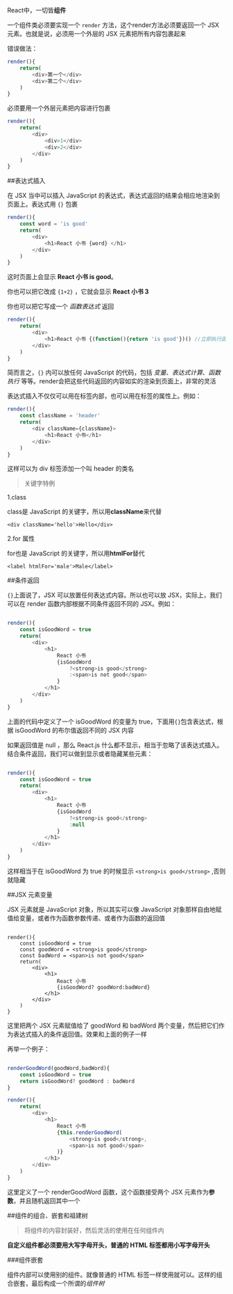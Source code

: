 React中，一切皆**组件**

一个组件类必须要实现一个 ```render``` 方法，这个render方法必须要返回一个 JSX 元素。也就是说，必须用一个外层的 JSX 元素把所有内容包裹起来

错误做法：

```js
render(){
	return(
		<div>第一个</div>
		<div>第二个</div>
	)
}
```

必须要用一个外层元素把内容进行包裹

```js
render(){
	return(
		<div>
			<div>1</div>
			<div>2</div>
		</div>
	)
}
```

##表达式插入

在 JSX 当中可以插入 JavaScript 的表达式，表达式返回的结果会相应地渲染到页面上。表达式用 ```{}``` 包裹

```js
render(){
	const word = 'is good'
	return(
		<div>
			<h1>React 小书 {word} </h1>
		</div>
	)
}
```

这时页面上会显示 **React 小书 is good**。

你也可以把它改成 ```{1+2}``` ，它就会显示 **React 小书 3**

你也可以把它写成一个 *函数表达式* 返回

```js
render(){
	return(
		<div>
			<h1>React 小书 {(function(){return 'is good'})() //立即执行函数}</h1>
		</div>
	)
}
```

简而言之，```{}``` 内可以放任何 JavaScript 的代码，包括 *变量*、*表达式计算*、*函数执行* 等等。render会把这些代码返回的内容如实的渲染到页面上，非常的灵活

表达式插入不仅仅可以用在标签内部，也可以用在标签的属性上。例如：

```js
render(){
	const className = 'header'
	return(
		<div className={className}>
			<h1>React 小书</h1>
		</div>
	)
}
```

这样可以为 div 标签添加一个叫 header 的类名

>关键字特例

1.class

class是 JavaScript 的关键字，所以用**className**来代替

```<div className='hello'>Hello</div>```

2.for 属性

for也是 JavaScript 的关键字，所以用**htmlFor**替代

```<label htmlFor='male'>Male</label>```


##条件返回

```{}```上面说了，JSX 可以放置任何表达式内容。所以也可以放 JSX，实际上，我们可以在 render 函数内部根据不同条件返回不同的 JSX。例如：

```js

render(){
	const isGoodWord = true
	return(
		<div>
			<h1>
				React 小书
				{isGoodWord
					?<strong>is good</strong>
					:<span>is not good</span>
				}
			</h1>
		</div>
	)
}
```

上面的代码中定义了一个 isGoodWord 的变量为 true，下面用```{}```包含表达式，根据 isGoodWord 的布尔值返回不同的 JSX 内容

如果返回值是 null ，那么 React.js 什么都不显示，相当于忽略了该表达式插入。结合条件返回，我们可以做到显示或者隐藏某些元素：

```js

render(){
	const isGoodWord = true
	return(
		<div>
			<h1>
				React 小书
				{isGoodWord
					?<strong>is good</strong>
					:null
				}
			</h1>
		</div>
	)
}

```

这样相当于在 isGoodWord 为 true 的时候显示 ```<strong>is good</strong>``` ,否则就隐藏


##JSX 元素变量

JSX 元素就是 JavaScript 对象，所以其实可以像 JavaScript 对象那样自由地赋值给变量，或者作为函数参数传递、或者作为函数的返回值

```

render(){
	const isGoodWord = true
	const goodWord = <strong>is good</strong>
	const badWord = <span>is not good</span>
	return(
		<div>
			<h1>
				React 小书
				{isGoodWord? goodWord:badWord}
			</h1>
		</div>
	)
}
```

这里把两个 JSX 元素赋值给了 goodWord 和 badWord 两个变量，然后把它们作为表达式插入的条件返回值。效果和上面的例子一样


再举一个例子：

```js

renderGoodWord(goodWord,badWord){
	const isGoodWord = true
	return isGoodWord? goodWord : badWord
}

render(){
	return(
		<div>
			<h1>
				React 小书
				{this.renderGoodWord(
					<strong>is good</strong>,
					<span>is not good</span>
				)}
			</h1>
		</div>
	)
}
```

这里定义了一个 renderGoodWord 函数，这个函数接受两个 JSX 元素作为**参数**，并且随机返回其中一个


##组件的组合、嵌套和祖建树

>将组件的内容封装好，然后灵活的使用在任何组件内

**自定义组件都必须要用大写字母开头，普通的 HTML 标签都用小写字母开头**

###组件嵌套

组件内部可以使用别的组件。就像普通的 HTML 标签一样使用就可以。这样的组合嵌套，最后构成一个所谓的*组件树*



